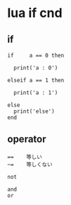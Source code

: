 
# lua if cnd


## if

```
if     a == 0 then

  print('a : 0')

elseif a == 1 then

  print('a : 1')

else
  print('else')
end
```


## operator

```
==    等しい
~=    等しくない

not   

and   
or    
```


